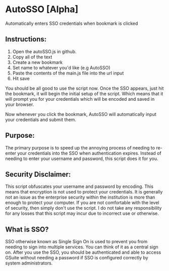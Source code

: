 # AutoSSO [Alpha]
Automatically enters SSO credentials when bookmark is clicked

## Instructions:
1. Open the autoSSO.js in github.
2. Copy all of the text
3. Create a new bookmark
4. Set name to whatever you'd like (e.g AutoSSO)
5. Paste the contents of the main.js file into the url input
6. Hit save

You should be all good to use the script now. Once the SSO appears, just hit the bookmark, it will begin the initial setup of the script. Which means that it will prompt you for your credentials which will be encoded and saved in your browser.

Now whenever you click the bookmark, AutoSSO will automatically input your credentials and submit them.

## Purpose:
The primary purpose is to speed up the annoying process of needing to re-enter your credentials into the SSO when authentication expires. Instead of needing to enter your username and password, this script does it for you.

## Security Disclaimer:
This script obfuscates your username and password by encoding. This means that encryption is not used to protect your credentials. It is generally not an issue as the enterprise security within the institution is more than enough to protect your computer. If you are not comfortable with the level of security, then simply don't use the script. I do not take any responsibility for any losses that this script may incur due to incorrect use or otherwise.

## What is SSO?
SSO otherwise known as Single Sign On is used to prevent you from needing to sign into multiple services. You can think of it as a central sign on. After you use the SSO, you should be authenticated and able to access GSuite without needing a password if SSO is configured correctly by system administrators.
